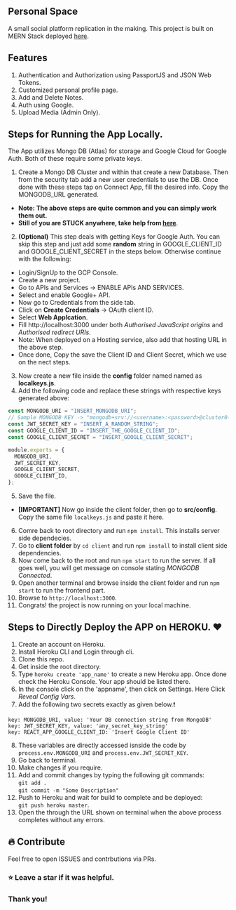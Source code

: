 ## Personal Space

A small social platform replication in the making.
This project is built on MERN Stack deployed [here](https://enigmatic-fjord-75959.herokuapp.com/).

## Features

1. Authentication and Authorization using PassportJS and JSON Web Tokens.
2. Customized personal profile page.
3. Add and Delete Notes.
4. Auth using Google.
5. Upload Media (Admin Only).

## Steps for Running the App Locally.

The App utilizes Mongo DB (Atlas) for storage and Google Cloud for Google Auth. Both of these require some private keys.

1. Create a Mongo DB Cluster and within that create a new Database. Then from the security tab add a new user credentials to use the DB. Once done with these steps tap on Connect App, fill the desired info. Copy the MONGODB_URL generated.

- **Note: The above steps are quite common and you can simply work them out.**
- **Still of you are STUCK anywhere, take help from [here](https://medium.com/swlh/creating-connecting-a-mongodb-database-and-node-js-server-to-a-front-end-6a53d400ae6a)**.

2. **(Optional)** This step deals with getting Keys for Google Auth. You can skip this step and just add some **random** string in GOOGLE_CLIENT_ID and GOOGLE_CLIENT_SECRET in the steps below. Otherwise continue with the following:

- Login/SignUp to the GCP Console.
- Create a new project.
- Go to APIs and Services -> ENABLE APIs AND SERVICES.
- Select and enable Google+ API.
- Now go to Credentials from the side tab.
- Click on **Create Credentials** -> OAuth client ID.
- Select **Web Applcation**.
- Fill http://localhost:3000 under both _Authorised JavaScript origins_ and _Authorised redirect URIs_.
- Note: When deployed on a Hosting service, also add that hosting URL in the above step.
- Once done, Copy the save the Client ID and Client Secret, which we use on the nect steps.

3. Now create a new file inside the **config** folder named named as **localkeys.js**.
4. Add the following code and replace these strings with respective keys generated above:

```javascript
const MONGODB_URI = "INSERT_MONGODB_URI";
// Sample MONGODB KEY -> "mongodb+srv://<username>:<password>@cluster0-ncegj.mongodb.net/<dbname>?retryWrites=true&w=majority"
const JWT_SECRET_KEY = "INSERT_A_RANDOM_STRING";
const GOOGLE_CLIENT_ID = "INSERT_THE_GOOGLE_CLIENT_ID";
const GOOGLE_CLIENT_SECRET = "INSERT_GOOGLE_CLIENT_SECRET";

module.exports = {
  MONGODB_URI,
  JWT_SECRET_KEY,
  GOOGLE_CLIENT_SECRET,
  GOOGLE_CLIENT_ID,
};
```

5. Save the file.  
- **[IMPORTANT]** Now go inside the client folder, then go to **src/config**. Copy the same file `localkeys.js` and paste it here.
6. Comre back to root directory and run `npm install`. This installs server side dependecies.
7. Go to **client folder** by `cd client` and run `npm install` to install client side dependencies.
8. Now come back to the root and run `npm start` to run the server. If all goes well, you will get message on console stating _MONGODB Connected_.
9. Open another terminal and browse inside the client folder and run `npm start` to run the frontend part.
10. Browse to `http://localhost:3000`.
11. Congrats! the project is now running on your local machine.

## Steps to Directly Deploy the APP on HEROKU. :heart:

1. Create an account on Heroku.
2. Install Heroku CLI and Login through cli.
3. Clone this repo.
4. Get inside the root directory.
5. Type `heroku create 'app_name'` to create a new Heroku app. Once done check the Heroku Console. Your app should be listed there.
6. In the console click on the 'appname', then click on Settings. Here Click _Reveal Config Vars_.
7. Add the following two secrets exactly as given below.:exclamation:

```shell
key: MONGODB_URI, value: 'Your DB connection string from MongoDB'
key: JWT_SECRET_KEY, value: 'any_secret_key_string'
key: REACT_APP_GOOGLE_CLIENT_ID: 'Insert Google Client ID'
```

8. These variables are directly accessed isnside the code by `process.env.MONGODB_URI` and `process.env.JWT_SECRET_KEY`.
9. Go back to terminal.
10. Make changes if you require.
11. Add and commit changes by typing the following git commands:  
    `git add .`  
    `git commit -m "Some Description"`
12. Push to Heroku and wait for build to complete and be deployed:  
    `git push heroku master`.
13. Open the through the URL shown on terminal when the above process completes without any errors.

## :fire: Contribute

Feel free to open ISSUES and contrbutions via PRs.

### :star: Leave a star if it was helpful.

### Thank you!
